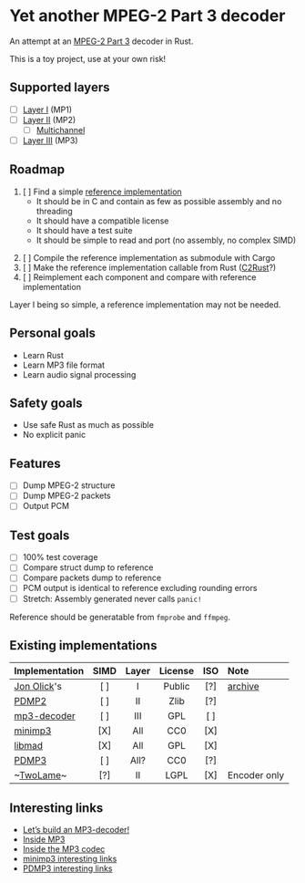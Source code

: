 # Yet another MPEG-2 Part 3 decoder
An attempt at an [MPEG-2 Part 3](https://en.wikipedia.org/wiki/MPEG-2_Part_3) decoder in Rust.

This is a toy project, use at your own risk!

## Supported layers
 - [ ] [Layer I] (MP1)
 - [ ] [Layer II] (MP2)
   + [ ] [Multichannel]
 - [ ] [Layer III] (MP3)

[Layer I]: https://en.wikipedia.org/wiki/MPEG-1_Audio_Layer_I
[Layer II]: https://en.wikipedia.org/wiki/MPEG-1_Audio_Layer_II
[Multichannel]: https://en.wikipedia.org/wiki/MPEG_Multichannel
[Layer III]: https://en.wikipedia.org/wiki/MPEG-1_Audio_Layer_III

## Roadmap
 1) [ ] Find a simple [reference implementation](#existing-implementations)
      + It should be in C and contain as few as possible assembly and no threading
      + It should have a compatible license
      + It should have a test suite
      + It should be simple to read and port (no assembly, no complex SIMD)
 2. [ ] Compile the reference implementation as submodule with Cargo
 3. [ ] Make the reference implementation callable from Rust ([C2Rust](https://github.com/immunant/c2rust)?)
 4. [ ] Reimplement each component and compare with reference implementation

Layer I being so simple, a reference implementation may not be needed.

## Personal goals
 - Learn Rust
 - Learn MP3 file format
 - Learn audio signal processing
 
## Safety goals
 - Use safe Rust as much as possible
 - No explicit panic
 
## Features
 - [ ] Dump MPEG-2 structure
 - [ ] Dump MPEG-2 packets
 - [ ] Output PCM
  
## Test goals
 - [ ] 100% test coverage
 - [ ] Compare struct dump to reference
 - [ ] Compare packets dump to reference
 - [ ] PCM output is identical to reference excluding rounding errors
 - [ ] Stretch: Assembly generated never calls `panic!`
 
 Reference should be generatable from `fmprobe` and `ffmpeg`.

 
## Existing implementations

    
| Implementation   | SIMD | Layer | License | ISO | Note
| ---------------- |:----:|:-----:|:-------:|:---:|:------|
| [Jon Olick]'s    | [ ]  |  I    |  Public | [?] | [archive](https://github.com/dying153/jonolick.com/blob/master/code/jo_mpeg.cpp)
| [PDMP2]          | [ ]  |  II   |  Zlib   | [?] |
| [mp3-decoder]    | [ ]  |  III  |  GPL    | [ ] |
| [minimp3]        | [X]  |  All  |  CC0    | [X] |
| [libmad]         | [X]  |  All  |  GPL    | [X] |
| [PDMP3]          | [ ]  | All?  |  CC0    | [?] |
| ~[TwoLame]~      | [?]  |  II   |  LGPL   | [X] | Encoder only

[Jon Olick]: https://www.jonolick.com/uploads/7/9/2/1/7921194/jo_mp1.cpp
[PDMP2]: https://github.com/technosaurus/PDMP2
[PDMP3]: https://github.com/technosaurus/PDMP3
[mp3-decoder]: https://github.com/FlorisCreyf/mp3-decoder
[minimp3]: https://github.com/lieff/minimp3
[libmad]: https://github.com/markjeee/libmad
[TwoLame]: https://github.com/njh/twolame

## Interesting links
- [Let’s build an MP3-decoder!](http://blog.bjrn.se/2008/10/lets-build-mp3-decoder.html)
- [Inside MP3](http://www.multiweb.cz/twoinches/mp3inside.htm)
- [Inside the MP3 codec](http://www.mp3-converter.com/mp3codec/)
- [minimp3 interesting links](https://github.com/lieff/minimp3#interesting-links)
- [PDMP3 interesting links](https://github.com/technosaurus/PDMP3#todo:~:text=good%20references)
